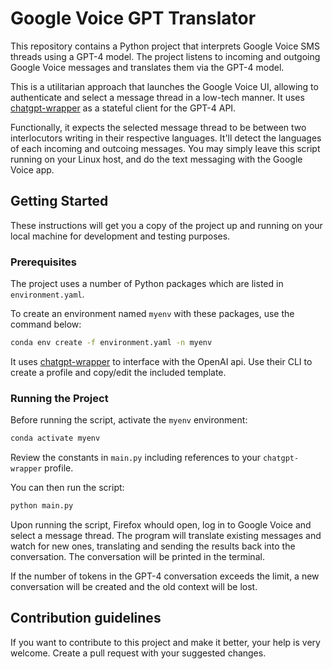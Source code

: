 # Google Voice GPT Translator

This repository contains a Python project that interprets Google Voice SMS threads using a GPT-4 model. The project listens to incoming and outgoing Google Voice messages and translates them via the GPT-4 model.

This is a utilitarian approach that launches the Google Voice UI, allowing to authenticate and select a message thread in a low-tech manner. It uses [chatgpt-wrapper](https://github.com/mmabrouk/chatgpt-wrapper) as a stateful client for the GPT-4 API. 

Functionally, it expects the selected message thread to be between two interlocutors writing in their respective languages. It'll detect the languages of each incoming and outcoing messages. You may simply leave this script running on your Linux host, and do the text messaging with the Google Voice app.

## Getting Started

These instructions will get you a copy of the project up and running on your local machine for development and testing purposes.

### Prerequisites

The project uses a number of Python packages which are listed in `environment.yaml`.

To create an environment named `myenv` with these packages, use the command below:

```sh
conda env create -f environment.yaml -n myenv
```

It uses [chatgpt-wrapper](https://github.com/mmabrouk/chatgpt-wrapper) to interface with the OpenAI api. Use their CLI to create a profile and copy/edit the included template.

### Running the Project

Before running the script, activate the `myenv` environment:

```sh
conda activate myenv
```

Review the constants in `main.py` including references to your `chatgpt-wrapper` profile. 

You can then run the script:

```sh
python main.py
```

Upon running the script, Firefox whould open, log in to Google Voice and select a message thread. The program will translate existing messages and watch for new ones, translating and sending the results back into the conversation. The conversation will be printed in the terminal.

If the number of tokens in the GPT-4 conversation exceeds the limit, a new conversation will be created and the old context will be lost.

## Contribution guidelines

If you want to contribute to this project and make it better, your help is very welcome. Create a pull request with your suggested changes.
